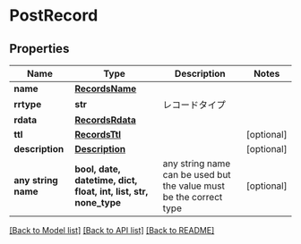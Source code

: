 # PostRecord


## Properties
Name | Type | Description | Notes
------------ | ------------- | ------------- | -------------
**name** | [**RecordsName**](RecordsName.md) |  | 
**rrtype** | **str** | レコードタイプ | 
**rdata** | [**RecordsRdata**](RecordsRdata.md) |  | 
**ttl** | [**RecordsTtl**](RecordsTtl.md) |  | [optional] 
**description** | [**Description**](Description.md) |  | [optional] 
**any string name** | **bool, date, datetime, dict, float, int, list, str, none_type** | any string name can be used but the value must be the correct type | [optional]

[[Back to Model list]](../README.md#documentation-for-models) [[Back to API list]](../README.md#documentation-for-api-endpoints) [[Back to README]](../README.md)


